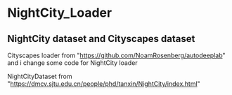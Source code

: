 # NightCity_Loader
## NightCity dataset and Cityscapes dataset 

Cityscapes loader from "https://github.com/NoamRosenberg/autodeeplab"
and i change some code for NightCity loader 

NightCityDataset from "https://dmcv.sjtu.edu.cn/people/phd/tanxin/NightCity/index.html" 
